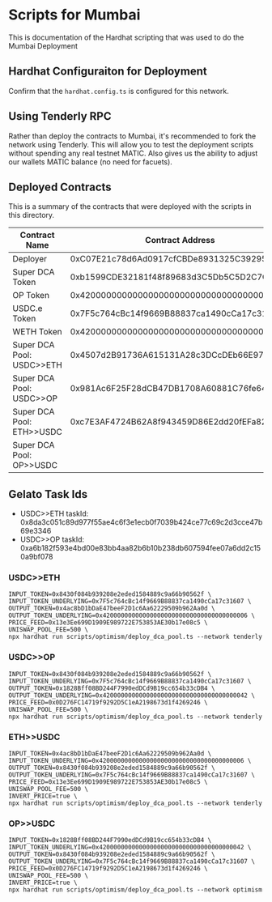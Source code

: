 # Scripts for Mumbai 
This is documentation of the Hardhat scripting that was used to do the Mumbai Deployment

## Hardhat Configuraiton for Deployment
Confirm that the `hardhat.config.ts` is configured for this network.

## Using Tenderly RPC
Rather than deploy the contracts to Mumbai, it's recommended to fork the network using Tenderly. This will allow you to test the deployment scripts without spending any real testnet MATIC. Also gives us the ability to adjust our wallets MATIC balance (no need for facuets).

## Deployed Contracts
This is a summary of the contracts that were deployed with the scripts in this directory. 

| Contract Name | Contract Address | Deployment Script |
|---------------|------------------|-------------------|
| Deployer | 0xC07E21c78d6Ad0917cfCBDe8931325C392958892 | NA |
| Super DCA Token | 0xb1599CDE32181f48f89683d3C5Db5C5D2C7C93cc | NA |
| OP Token | 0x4200000000000000000000000000000000000042 | NA |
| USDC.e Token | 0x7F5c764cBc14f9669B88837ca1490cCa17c31607 | NA |
| WETH Token | 0x4200000000000000000000000000000000000006 | NA |
| Super DCA Pool: USDC>>ETH | 0x4507d2B91736A615131A28c3DCcDEb66E975FA97 | `./deploy_dca_pool.ts` | 
| Super DCA Pool: USDC>>OP | 0x981Ac6F25F28dCB47DB1708A60881C76fe64D84E | `./deploy_dca_pool.ts` |
| Super DCA Pool: ETH>>USDC | 0xc7E3AF4724B62A8f943459D86E2dd20fEFa8200E | `./deploy_dca_pool.ts` |
| Super DCA Pool: OP>>USDC |  | `./deploy_dca_pool.ts` |

## Gelato Task Ids
* USDC>>ETH taskId: 0x8da3c051c89d977f55ae4c6f3e1ecb0f7039b424ce77c69c2d3cce47b69e3346
* USDC>>OP taskId: 0xa6b182f593e4bd00e83bb4aa82b6b10b238db607594fee07a6dd2c150a9bf078

### USDC>>ETH
```shell
INPUT_TOKEN=0x8430f084b939208e2eded1584889c9a66b90562f \
INPUT_TOKEN_UNDERLYING=0x7F5c764cBc14f9669B88837ca1490cCa17c31607 \
OUTPUT_TOKEN=0x4ac8bD1bDaE47beeF2D1c6Aa62229509b962Aa0d \
OUTPUT_TOKEN_UNDERLYING=0x4200000000000000000000000000000000000006 \
PRICE_FEED=0x13e3Ee699D1909E989722E753853AE30b17e08c5 \
UNISWAP_POOL_FEE=500 \
npx hardhat run scripts/optimism/deploy_dca_pool.ts --network tenderly
```

### USDC>>OP
```shell
INPUT_TOKEN=0x8430f084b939208e2eded1584889c9a66b90562f \
INPUT_TOKEN_UNDERLYING=0x7F5c764cBc14f9669B88837ca1490cCa17c31607 \
OUTPUT_TOKEN=0x1828Bff08BD244F7990edDCd9B19cc654b33cDB4 \
OUTPUT_TOKEN_UNDERLYING=0x4200000000000000000000000000000000000042 \
PRICE_FEED=0x0D276FC14719f9292D5C1eA2198673d1f4269246 \
UNISWAP_POOL_FEE=500 \
npx hardhat run scripts/optimism/deploy_dca_pool.ts --network tenderly
```

### ETH>>USDC
```shell
INPUT_TOKEN=0x4ac8bD1bDaE47beeF2D1c6Aa62229509b962Aa0d \
INPUT_TOKEN_UNDERLYING=0x4200000000000000000000000000000000000006 \
OUTPUT_TOKEN=0x8430f084b939208e2eded1584889c9a66b90562f \
OUTPUT_TOKEN_UNDERLYING=0x7F5c764cBc14f9669B88837ca1490cCa17c31607 \
PRICE_FEED=0x13e3Ee699D1909E989722E753853AE30b17e08c5 \
UNISWAP_POOL_FEE=500 \
INVERT_PRICE=true \
npx hardhat run scripts/optimism/deploy_dca_pool.ts --network tenderly
```

### OP>>USDC
```shell
INPUT_TOKEN=0x1828Bff08BD244F7990edDCd9B19cc654b33cDB4 \
INPUT_TOKEN_UNDERLYING=0x4200000000000000000000000000000000000042 \
OUTPUT_TOKEN=0x8430f084b939208e2eded1584889c9a66b90562f \
OUTPUT_TOKEN_UNDERLYING=0x7F5c764cBc14f9669B88837ca1490cCa17c31607 \
PRICE_FEED=0x0D276FC14719f9292D5C1eA2198673d1f4269246 \
UNISWAP_POOL_FEE=500 \
INVERT_PRICE=true \
npx hardhat run scripts/optimism/deploy_dca_pool.ts --network optimism
```